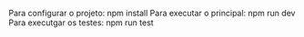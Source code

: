 Para configurar o projeto: npm install
Para executar o principal: npm run dev
Para executgar os testes: npm run test